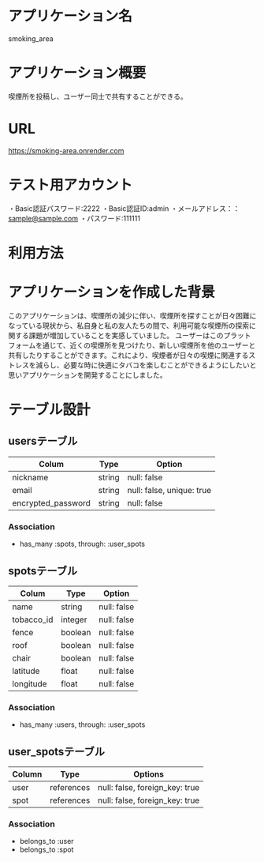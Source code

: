 # アプリケーション名
smoking_area

# アプリケーション概要
喫煙所を投稿し、ユーザー同士で共有することができる。

# URL
https://smoking-area.onrender.com

# テスト用アカウント
・Basic認証パスワード:2222
・Basic認証ID:admin
・メールアドレス：：sample@sample.com
・パスワード:111111

# 利用方法

# アプリケーションを作成した背景
このアプリケーションは、喫煙所の減少に伴い、喫煙所を探すことが日々困難になっている現状から、私自身と私の友人たちの間で、利用可能な喫煙所の探索に関する課題が増加していることを実感していました。
ユーザーはこのプラットフォームを通じて、近くの喫煙所を見つけたり、新しい喫煙所を他のユーザーと共有したりすることができます。これにより、喫煙者が日々の喫煙に関連するストレスを減らし、必要な時に快適にタバコを楽しむことができるようにしたいと思いアプリケーションを開発することにしました。

# テーブル設計

## usersテーブル

| Colum              | Type   | Option                    |
| ------------------ | ------ | ------------------------- |
| nickname           | string | null: false               |
| email              | string | null: false, unique: true |
| encrypted_password | string | null: false               |

### Association

- has_many :spots, through: :user_spots

## spotsテーブル

| Colum      | Type    | Option      |
| ---------- | ------- | ----------- |
| name       | string  | null: false |
| tobacco_id | integer | null: false |
| fence      | boolean | null: false |
| roof       | boolean | null: false |
| chair      | boolean | null: false |
| latitude   | float   | null: false |
| longitude  | float   | null: false |

### Association

- has_many :users, through: :user_spots

## user_spotsテーブル

| Column | Type       | Options                        |
| ------ | ---------- | ------------------------------ |
| user   | references | null: false, foreign_key: true |
| spot   | references | null: false, foreign_key: true |

### Association

- belongs_to :user
- belongs_to :spot